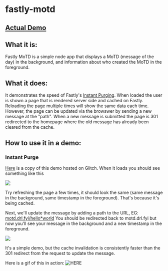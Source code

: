 # fastly-motd

##  [Actual Demo](https://motd.drl.fyi) 

## What it is: 

Fastly MoTD is a simple node app that displays a MoTD (message of the day) in the background, and information about who created the MoTD in the foreground. 

## What it does: 

It demonstrates the speed of Fastly's [Instant Purging](https://www.fastly.com/products/instant-purging). When loaded the user is shown a page that is rendered server side and cached on Fastly. Reloading the page multiple times will show the same data each time. However, the page can be updated via the browswer by sending a new message at the "path". When a new message is submitted the page is 301 redirected to the homepage where the old message has already been cleared from the cache. 



## How to use it in a demo: 

### Instant Purge

 [Here](https://motd.drl.fyi) is a copy of this demo hosted on Glitch. When it loads you should see something like this

![](https://cdn.glitch.com/5c586511-8b2c-4245-99d1-922a4c0ceb06%2FScreen%20Shot%202019-06-29%20at%2010.02.30%20PM.png?v=1561860174359)

Try refreshing the page a few times, it should look the same (same message in the background, same timestamp in the foreground). That's because it's being cached. 

Next, we'll update the message by adding a path to the URL, EG: [motd.drl.fyi/hello*world](https://motd.drl.fyi/hello*world) You should be redirected back to motd.drl.fyi but now you'll see your message in the background and a new timestamp in the foreground. 

![](https://cdn.glitch.com/5c586511-8b2c-4245-99d1-922a4c0ceb06%2FScreen%20Shot%202019-06-29%20at%2010.08.09%20PM.png?v=1561860500128)

It's a simple demo, but the cache invalidation is consistently faster than the 301 redirect from the request to update the message. 

Here is a gif of this in action:
![HERE](https://cdn.glitch.com/5c586511-8b2c-4245-99d1-922a4c0ceb06%2Fthats_fast.gif?v=1561862841187)
